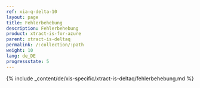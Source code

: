 ```yaml
---
ref: xia-q-delta-10
layout: page
title: Fehlerbehebung
description: Fehlerbehebung
product: xtract-is-for-azure
parent: xtract-is-deltaq
permalink: /:collection/:path
weight: 10
lang: de_DE
progressstate: 5
---
```

{% include _content/de/xis-specific/xtract-is-deltaq/fehlerbehebung.md %}
